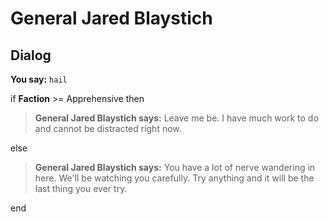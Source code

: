 # General Jared Blaystich


## Dialog

**You say:** `hail`



if **Faction** >= Apprehensive then



>**General Jared Blaystich says:** Leave me be.  I have much work to do and cannot be distracted right now.


else



>**General Jared Blaystich says:** You have a lot of nerve wandering in here.  We'll be watching you carefully.  Try anything and it will be the last thing you ever try.

end